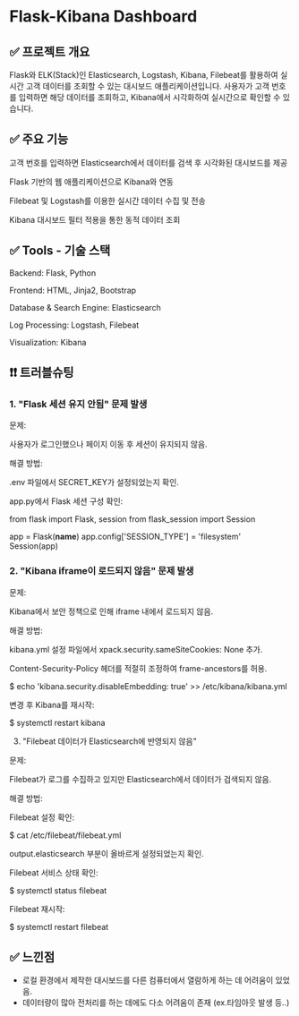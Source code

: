 # Flask-Kibana Dashboard


## ✅ 프로젝트 개요
Flask와 ELK(Stack)인 Elasticsearch, Logstash, Kibana, Filebeat를 활용하여 실시간 고객 데이터를 조회할 수 있는 대시보드 애플리케이션입니다. 사용자가 고객 번호를 입력하면 해당 데이터를 조회하고, Kibana에서 시각화하여 실시간으로 확인할 수 있습니다.



## ✅ 주요 기능
고객 번호를 입력하면 Elasticsearch에서 데이터를 검색 후 시각화된 대시보드를 제공

Flask 기반의 웹 애플리케이션으로 Kibana와 연동

Filebeat 및 Logstash를 이용한 실시간 데이터 수집 및 전송

Kibana 대시보드 필터 적용을 통한 동적 데이터 조회



## ✅ Tools - 기술 스택
Backend: Flask, Python

Frontend: HTML, Jinja2, Bootstrap

Database & Search Engine: Elasticsearch

Log Processing: Logstash, Filebeat

Visualization: Kibana


## ❗❗ 트러블슈팅
### 1. "Flask 세션 유지 안됨" 문제 발생

문제:

사용자가 로그인했으나 페이지 이동 후 세션이 유지되지 않음.

해결 방법:

.env 파일에서 SECRET_KEY가 설정되었는지 확인.

app.py에서 Flask 세션 구성 확인:

from flask import Flask, session
from flask_session import Session

app = Flask(__name__)
app.config['SESSION_TYPE'] = 'filesystem'
Session(app)



### 2. "Kibana iframe이 로드되지 않음" 문제 발생

문제:

Kibana에서 보안 정책으로 인해 iframe 내에서 로드되지 않음.

해결 방법:

kibana.yml 설정 파일에서 xpack.security.sameSiteCookies: None 추가.

Content-Security-Policy 헤더를 적절히 조정하여 frame-ancestors를 허용.

$ echo 'kibana.security.disableEmbedding: true' >> /etc/kibana/kibana.yml

변경 후 Kibana를 재시작:

$ systemctl restart kibana

3. "Filebeat 데이터가 Elasticsearch에 반영되지 않음"

문제:

Filebeat가 로그를 수집하고 있지만 Elasticsearch에서 데이터가 검색되지 않음.

해결 방법:

Filebeat 설정 확인:

$ cat /etc/filebeat/filebeat.yml

output.elasticsearch 부분이 올바르게 설정되었는지 확인.

Filebeat 서비스 상태 확인:

$ systemctl status filebeat

Filebeat 재시작:

$ systemctl restart filebeat




## ✅ 느낀점
- 로컬 환경에서 제작한 대시보드를 다른 컴퓨터에서 열람하게 하는 데 어려움이 있었음.
- 데이터량이 많아 전처리를 하는 데에도 다소 어려움이 존재 (ex.타임아웃 발생 등..)
